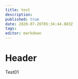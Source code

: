 ```yaml
---
title: test
description: 
published: true
date: 2020-07-26T05:34:44.883Z
tags: 
editor: markdown
---
```


# Header
Test01